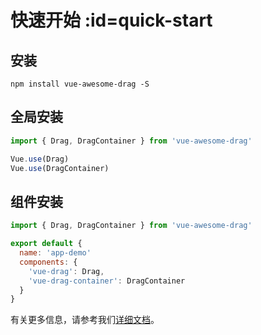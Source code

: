 # 快速开始 :id=quick-start

## 安装

```shell
npm install vue-awesome-drag -S
```

## 全局安装

```javascript
import { Drag, DragContainer } from 'vue-awesome-drag'

Vue.use(Drag)
Vue.use(DragContainer)
```

## 组件安装

```javascript
import { Drag, DragContainer } from 'vue-awesome-drag'

export default {
  name: 'app-demo'
  components: {
    'vue-drag': Drag,
    'vue-drag-container': DragContainer
  }
}
```

有关更多信息，请参考我们[详细文档](https://zfowed.github.io/vue-awesome-drag/)。
